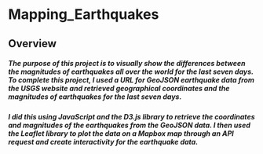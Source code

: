 # Mapping_Earthquakes

## Overview

##### The purpose of this project is to visually show the differences between the magnitudes of earthquakes all over the world for the last seven days. To complete this project, I used a URL for GeoJSON earthquake data from the USGS website and retrieved geographical coordinates and the magnitudes of earthquakes for the last seven days. 
##### I did this using JavaScript and the D3.js library to retrieve the coordinates and magnitudes of the earthquakes from the GeoJSON data. I then used the Leaflet library to plot the data on a Mapbox map through an API request and create interactivity for the earthquake data.
